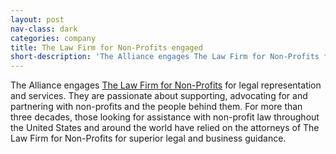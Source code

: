 ```yaml
---
layout: post
nav-class: dark
categories: company
title: The Law Firm for Non-Profits engaged
short-description: 'The Alliance engages The Law Firm for Non-Profits for legal representation and services. They are passionate about supporting, advocating for and partnering with non-profits and the people behind them. For more than three decades, those looking for assistance with non-profit law throughout the United States and around the world have relied on the attorneys of The Law Firm for Non-Profits for superior legal and business guidance.'
---
```

The Alliance engages
<a href="https://www.lfnp.com/">The Law Firm for Non-Profits</a>
for legal representation and services. They are passionate about
supporting, advocating for and partnering with non-profits and the
people behind them. For more than three decades, those looking for
assistance with non-profit law throughout the United States and
around the world have relied on the attorneys of The Law Firm
for Non-Profits for superior legal and business guidance.
